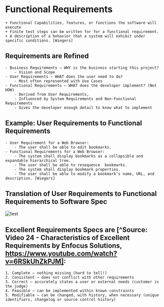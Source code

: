 # Functional Requirements

    + Functional Capabilities, features, or functions the software will execute
    + Finite test steps can be written for for a functional requirement.
    + A description of a behavior that a system will exhibit under specific conditions. [Wiegers]

## Requirements are Refined

    - Business Requirements – WHY is the business starting this project?
        - Vision and Scope
    - User Requirements – WHAT does the user need to do?
        - Most often represented with Use Cases
    - Functional Requirements – WHAT does the developer implement? (Not HOW)
        - Derived from User Requirements,
        - Influenced by System Requirements and Non-Functional Requirements
        - Gives the developer enough detail to know what to implement

## Example: User Requirements to Functional Requirements
    - User Requirement for a Web Browser:
        - The user shall be able to edit bookmarks.
    - Functional Requirements for a Web Browser:
        - The system shall display bookmarks as a collapsible and expandable hierarchical tree.
        - The user shall be able to resequence  bookmarks.
        - The system shall display bookmark properties.
        - The user shall be able to modify a bookmark’s name, URL, and description. [Wiegers]


## Translation of User Requirements to Functional Requirements to Software Spec

  ![test](./images/Requirements.png)

## Excellent Requirements Specs are [^Source: Video 24 - Characteristics of Excellent Requirements by Enfocus Solutions, https://www.youtube.com/watch?v=6RSkUhZkPJM]:

    1. Complete – nothing missing (hard to tell!)
    2. Consistent – does not conflict with other requirements
    3. Correct – accurately states a user or external needs (customer is the judge)
    4. Feasible – can be implemented within known constraints
    5. Modifiable – can be changed, with history, when necessary (unique identifiers, changelog or source control history)

